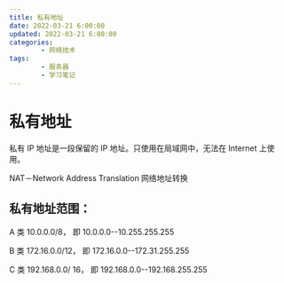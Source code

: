 ```yaml
---
title: 私有地址
date: 2022-03-21 6:00:00
updated: 2022-03-21 6:00:00
categories:
        - 网络技术
tags:
        - 服务器
        - 学习笔记
---
```


# 私有地址

私有 IP 地址是一段保留的 IP 地址。只使用在局域网中，无法在 Internet 上使用。

NAT－Network Address Translation 网络地址转换

## 私有地址范围：

A 类 10.0.0.0/8， 即 10.0.0.0--10.255.255.255

B 类 172.16.0.0/12， 即 172.16.0.0--172.31.255.255

C 类 192.168.0.0/ 16， 即 192.168.0.0--192.168.255.255
